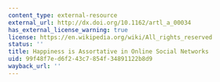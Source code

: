 ```yaml
---
content_type: external-resource
external_url: http://dx.doi.org/10.1162/artl_a_00034
has_external_license_warning: true
license: https://en.wikipedia.org/wiki/All_rights_reserved
status: ''
title: Happiness is Assortative in Online Social Networks
uid: 99f48f7e-d6f2-43c7-854f-34891122b8d9
wayback_url: ''
---
```

